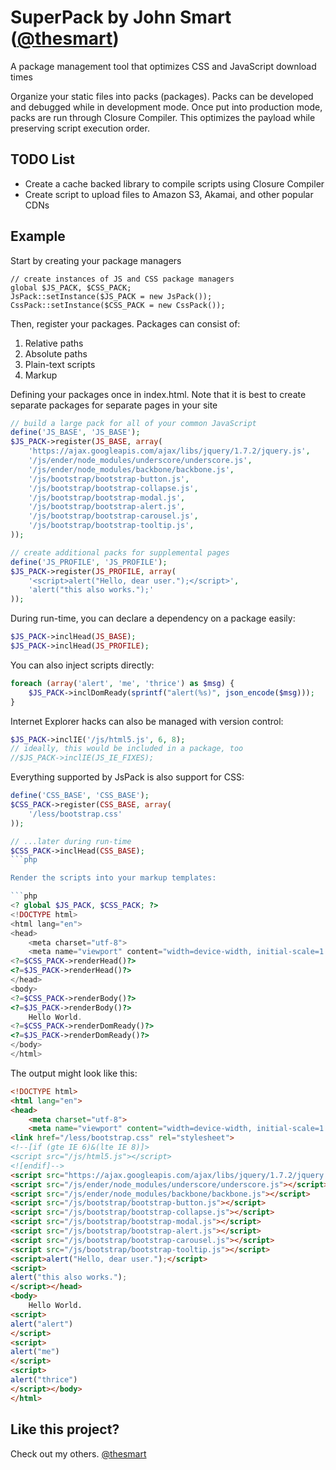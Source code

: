 SuperPack by John Smart ([@thesmart](https://github.com/thesmart))
=============

A package management tool that optimizes CSS and JavaScript download times

Organize your static files into packs (packages). Packs can be developed and debugged while in development mode. Once
put into production mode, packs are run through Closure Compiler.  This optimizes the payload while preserving script
execution order.

TODO List
---------

 * Create a cache backed library to compile scripts using Closure Compiler
 * Create script to upload files to Amazon S3, Akamai, and other popular CDNs

Example
-------

Start by creating your package managers

	// create instances of JS and CSS package managers
	global $JS_PACK, $CSS_PACK;
	JsPack::setInstance($JS_PACK = new JsPack());
	CssPack::setInstance($CSS_PACK = new CssPack());

Then, register your packages.  Packages can consist of:

 1. Relative paths
 1. Absolute paths
 1. Plain-text scripts
 1. Markup

Defining your packages once in index.html.  Note that it is best to create separate packages for separate pages in your site

```php
// build a large pack for all of your common JavaScript
define('JS_BASE', 'JS_BASE');
$JS_PACK->register(JS_BASE, array(
	'https://ajax.googleapis.com/ajax/libs/jquery/1.7.2/jquery.js',
	'/js/ender/node_modules/underscore/underscore.js',
	'/js/ender/node_modules/backbone/backbone.js',
	'/js/bootstrap/bootstrap-button.js',
	'/js/bootstrap/bootstrap-collapse.js',
	'/js/bootstrap/bootstrap-modal.js',
	'/js/bootstrap/bootstrap-alert.js',
	'/js/bootstrap/bootstrap-carousel.js',
	'/js/bootstrap/bootstrap-tooltip.js',
));

// create additional packs for supplemental pages
define('JS_PROFILE', 'JS_PROFILE');
$JS_PACK->register(JS_PROFILE, array(
	'<script>alert("Hello, dear user.");</script>',
	'alert("this also works.");'
));
```

During run-time, you can declare a dependency on a package easily:

```php
$JS_PACK->inclHead(JS_BASE);
$JS_PACK->inclHead(JS_PROFILE);
```

You can also inject scripts directly:

```php
foreach (array('alert', 'me', 'thrice') as $msg) {
	$JS_PACK->inclDomReady(sprintf("alert(%s)", json_encode($msg)));
}
```

Internet Explorer hacks can also be managed with version control:

```php
$JS_PACK->inclIE('/js/html5.js', 6, 8);
// ideally, this would be included in a package, too
//$JS_PACK->inclIE(JS_IE_FIXES);
```

Everything supported by JsPack is also support for CSS:

```php
define('CSS_BASE', 'CSS_BASE');
$CSS_PACK->register(CSS_BASE, array(
	'/less/bootstrap.css'
));

// ...later during run-time
$CSS_PACK->inclHead(CSS_BASE);
```php

Render the scripts into your markup templates:

```php
<? global $JS_PACK, $CSS_PACK; ?>
<!DOCTYPE html>
<html lang="en">
<head>
	<meta charset="utf-8">
	<meta name="viewport" content="width=device-width, initial-scale=1.0">
<?=$CSS_PACK->renderHead()?>
<?=$JS_PACK->renderHead()?>
</head>
<body>
<?=$CSS_PACK->renderBody()?>
<?=$JS_PACK->renderBody()?>
	Hello World.
<?=$CSS_PACK->renderDomReady()?>
<?=$JS_PACK->renderDomReady()?>
</body>
</html>
```

The output might look like this:

```html
<!DOCTYPE html>
<html lang="en">
<head>
	<meta charset="utf-8">
	<meta name="viewport" content="width=device-width, initial-scale=1.0">
<link href="/less/bootstrap.css" rel="stylesheet">
<!--[if (gte IE 6)&(lte IE 8)]>
<script src="/js/html5.js"></script>
<![endif]-->
<script src="https://ajax.googleapis.com/ajax/libs/jquery/1.7.2/jquery.js"></script>
<script src="/js/ender/node_modules/underscore/underscore.js"></script>
<script src="/js/ender/node_modules/backbone/backbone.js"></script>
<script src="/js/bootstrap/bootstrap-button.js"></script>
<script src="/js/bootstrap/bootstrap-collapse.js"></script>
<script src="/js/bootstrap/bootstrap-modal.js"></script>
<script src="/js/bootstrap/bootstrap-alert.js"></script>
<script src="/js/bootstrap/bootstrap-carousel.js"></script>
<script src="/js/bootstrap/bootstrap-tooltip.js"></script>
<script>alert("Hello, dear user.");</script>
<script>
alert("this also works.");
</script></head>
<body>
	Hello World.
<script>
alert("alert")
</script>
<script>
alert("me")
</script>
<script>
alert("thrice")
</script></body>
</html>
```

Like this project?
------------------

Check out my others.
[@thesmart](https://twitter.com/thesmart)